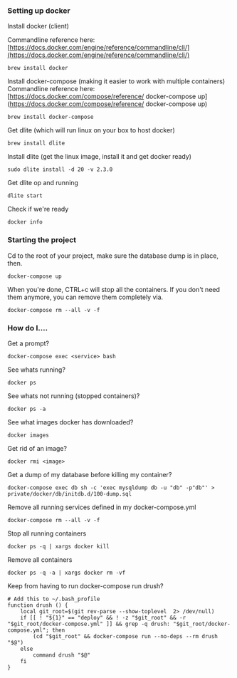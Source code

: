 ### Setting up docker
Install docker (client)

Commandline reference here: [https://docs.docker.com/engine/reference/commandline/cli/](https://docs.docker.com/engine/reference/commandline/cli/)

```
brew install docker
```

Install docker-compose (making it easier to work with multiple containers)
Commandline reference here: [https://docs.docker.com/compose/reference/
docker-compose up](https://docs.docker.com/compose/reference/
docker-compose up)

```
brew install docker-compose
```

Get dlite (which will run linux on your box to host docker)

```
brew install dlite
```

Install dlite (get the linux image, install it and get docker ready)

```
sudo dlite install -d 20 -v 2.3.0
```

Get dlite op and running

```
dlite start
```

Check if we're ready

```
docker info
```

### Starting the project

Cd to the root of your project, make sure the database dump is in place, then.

```
docker-compose up
```

When you're done, CTRL+c will stop all the containers. If you don't need them anymore, you can remove them completely via.

```
docker-compose rm --all -v -f  
```


### How do I....

Get a prompt?

```
docker-compose exec <service> bash
```

See whats running?

```
docker ps
```

See whats not running (stopped containers)?

```
docker ps -a
```

See what images docker has downloaded?

```
docker images
```

Get rid of an image?

```
docker rmi <image>
```

Get a dump of my database before killing my container?

```
docker-compose exec db sh -c 'exec mysqldump db -u "db" -p"db"' > private/docker/db/initdb.d/100-dump.sql
```

Remove all running services defined in my docker-compose.yml

```
docker-compose rm --all -v -f  
```

Stop all running containers
```
docker ps -q | xargs docker kill

```

Remove all containers

```
docker ps -q -a | xargs docker rm -vf
```

Keep from having to run docker-compose run drush?

```
# Add this to ~/.bash_profile
function drush () {
    local git_root=$(git rev-parse --show-toplevel  2> /dev/null)
    if [[ ! "${1}" == "deploy" && ! -z "$git_root" && -r "$git_root/docker-compose.yml" ]] && grep -q drush: "$git_root/docker-compose.yml"; then
        (cd "$git_root" && docker-compose run --no-deps --rm drush "$@")
    else
        command drush "$@"
    fi
}
```

